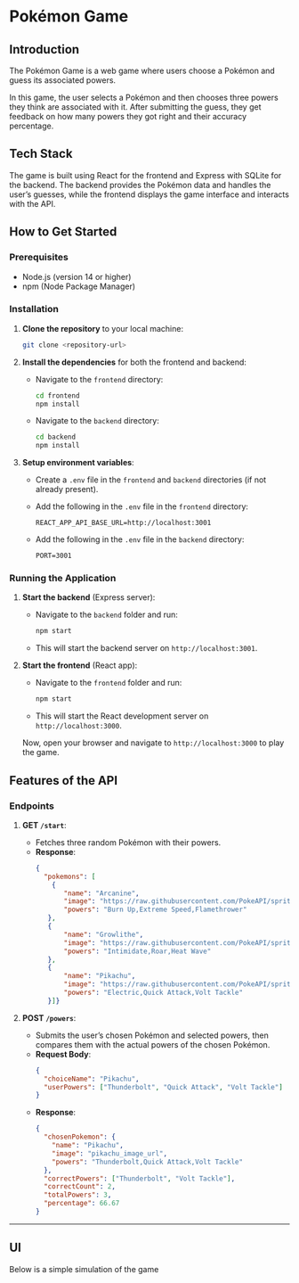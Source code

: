 # Pokémon Game

## Introduction
The Pokémon Game is a web game where users choose a Pokémon and guess its associated powers.

In this game, the user selects a Pokémon and then chooses three powers they think are associated with it. After submitting the guess, they get feedback on how many powers they got right and their accuracy percentage.

## Tech Stack
The game is built using React for the frontend and Express with SQLite for the backend. The backend provides the Pokémon data and handles the user’s guesses, while the frontend displays the game interface and interacts with the API.

## How to Get Started

### Prerequisites
- Node.js (version 14 or higher)
- npm (Node Package Manager)

### Installation
1. **Clone the repository** to your local machine:
    ```bash
    git clone <repository-url>
    ```

2. **Install the dependencies** for both the frontend and backend:
    - Navigate to the `frontend` directory:
      ```bash
      cd frontend
      npm install
      ```

    - Navigate to the `backend` directory:
      ```bash
      cd backend
      npm install
      ```

3. **Setup environment variables**:
    - Create a `.env` file in the `frontend` and `backend` directories (if not already present).
    - Add the following in the `.env` file in the `frontend` directory:
      ```env
      REACT_APP_API_BASE_URL=http://localhost:3001
      ```

   - Add the following in the `.env` file in the `backend` directory:
      ```env
      PORT=3001
      ```

### Running the Application
1. **Start the backend** (Express server):
    - Navigate to the `backend` folder and run:
      ```bash
      npm start
      ```
    - This will start the backend server on `http://localhost:3001`.

2. **Start the frontend** (React app):
    - Navigate to the `frontend` folder and run:
      ```bash
      npm start
      ```
    - This will start the React development server on `http://localhost:3000`.

    Now, open your browser and navigate to `http://localhost:3000` to play the game.

## Features of the API

### Endpoints

1. **GET `/start`**:
   - Fetches three random Pokémon with their powers.
   - **Response**:
     ```json
     {
       "pokemons": [
         {
            "name": "Arcanine",
            "image": "https://raw.githubusercontent.com/PokeAPI/sprites/master/sprites/pokemon/59.png",
            "powers": "Burn Up,Extreme Speed,Flamethrower"
        },
        {
            "name": "Growlithe",
            "image": "https://raw.githubusercontent.com/PokeAPI/sprites/master/sprites/pokemon/58.png",
            "powers": "Intimidate,Roar,Heat Wave"
        },
        {
            "name": "Pikachu",
            "image": "https://raw.githubusercontent.com/PokeAPI/sprites/master/sprites/pokemon/25.png",
            "powers": "Electric,Quick Attack,Volt Tackle"
        }]}
     ```

2. **POST `/powers`**:
   - Submits the user’s chosen Pokémon and selected powers, then compares them with the actual powers of the chosen Pokémon.
   - **Request Body**:
     ```json
     {
       "choiceName": "Pikachu",
       "userPowers": ["Thunderbolt", "Quick Attack", "Volt Tackle"]
     }
     ```
   - **Response**:
     ```json
     {
       "chosenPokemon": {
         "name": "Pikachu",
         "image": "pikachu_image_url",
         "powers": "Thunderbolt,Quick Attack,Volt Tackle"
       },
       "correctPowers": ["Thunderbolt", "Volt Tackle"],
       "correctCount": 2,
       "totalPowers": 3,
       "percentage": 66.67
     }
     ```

---

## UI

Below is a simple simulation of the game


